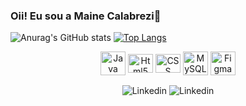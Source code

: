 ### Oii! Eu sou a Maine Calabrezi👋

![Anurag's GitHub stats](https://github-readme-stats.vercel.app/api?username=MaineCalabrezi13&theme=radical&show_icons=true)
[![Top Langs](https://github-readme-stats.vercel.app/api/top-langs/?username=MaineCalabrezi13&hide_progress=true&theme=radical&show_icons=true)](https://github.com/MaineCalabrezi13/github-readme-stats)
<div align="center">
<p>
  <div align="center" style="display: inline_block"<br>
  <img align="center"  height ="38" width="40" alt="Java" src="https://cdn.jsdelivr.net/gh/devicons/devicon/icons/java/java-original.svg">
  <img align="center"  height ="30" width="40" alt="Html5" src="https://cdn.jsdelivr.net/gh/devicons/devicon/icons/html5/html5-original.svg" >
  <img align="center"  height ="30" width="40" alt="CSS" src="https://cdn.jsdelivr.net/gh/devicons/devicon/icons/css3/css3-original.svg" >
   <img align="center"  height ="38" width="40" alt="MySQL" src="https://cdn.jsdelivr.net/gh/devicons/devicon/icons/mysql/mysql-original.svg" >
  <img align="center"  height ="38" width="40" alt="Figma" src="https://cdn.jsdelivr.net/gh/devicons/devicon/icons/figma/figma-original.svg" >
  
  <p>
  </p>
  </div>    
  
  <div align="">
   <img align="center"  alt="Linkedin" src="https://img.shields.io/badge/LinkedIn-0077B5?style=for-the-badge&logo=linkedin&logoColor=white"(https://www.linkedin.com/in/maine-calabrezi-de-souza-17b611278/)>
   <img align="center"  alt="Linkedin" src="https://img.shields.io/badge/Instagram-E4405F?style=for-the-badge&logo=instagram&logoColor=white"(https://instagram.com/_mainecalabrezi?igshid=ZDc4ODBmNjlmNQ==)>
  

